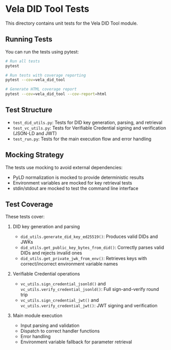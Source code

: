 # Vela DID Tool Tests

This directory contains unit tests for the Vela DID Tool module.

## Running Tests

You can run the tests using pytest:

```bash
# Run all tests
pytest

# Run tests with coverage reporting
pytest --cov=vela_did_tool

# Generate HTML coverage report
pytest --cov=vela_did_tool --cov-report=html
```

## Test Structure

- `test_did_utils.py`: Tests for DID key generation, parsing, and retrieval
- `test_vc_utils.py`: Tests for Verifiable Credential signing and verification (JSON-LD and JWT)
- `test_run.py`: Tests for the main execution flow and error handling

## Mocking Strategy

The tests use mocking to avoid external dependencies:

- PyLD normalization is mocked to provide deterministic results
- Environment variables are mocked for key retrieval tests
- stdin/stdout are mocked to test the command line interface

## Test Coverage

These tests cover:

1. DID key generation and parsing
   - `did_utils.generate_did_key_ed25519()`: Produces valid DIDs and JWKs
   - `did_utils.get_public_key_bytes_from_did()`: Correctly parses valid DIDs and rejects invalid ones
   - `did_utils.get_private_jwk_from_env()`: Retrieves keys with correct/incorrect environment variable names

2. Verifiable Credential operations
   - `vc_utils.sign_credential_jsonld()` and `vc_utils.verify_credential_jsonld()`: Full sign-and-verify round trip
   - `vc_utils.sign_credential_jwt()` and `vc_utils.verify_credential_jwt()`: JWT signing and verification

3. Main module execution
   - Input parsing and validation
   - Dispatch to correct handler functions
   - Error handling
   - Environment variable fallback for parameter retrieval 